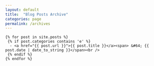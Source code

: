 ```yaml
---
layout: default
title:  "Blog Posts Archive"
categories: page
permalink: /archives
---
```

 
    {% for post in site.posts %}
     {% if post.categories contains 'e' %}
      - <a href="{{ post.url }}">{{ post.title }}</a><span> &#64; {{ post.date | date_to_string }}</span><br />
     {% endif %}
    {% endfor %}
